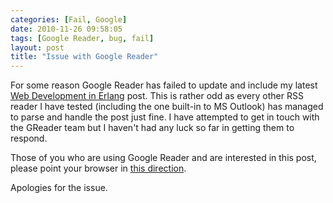 ```yaml
---
categories: [Fail, Google]
date: 2010-11-26 09:58:05
tags: [Google Reader, bug, fail]
layout: post
title: "Issue with Google Reader"
---
```

For some reason Google Reader has failed to update and include my latest [Web Development in Erlang][Part3] post. This is rather odd as every other RSS reader I have tested (including the one built-in to MS Outlook) has managed to parse and handle the post just fine. I have attempted to get in touch with the GReader team but I haven't had any luck so far in getting them to respond.

Those of you who are using Google Reader and are interested in this post, please point your browser in [this direction][Part3].

Apologies for the issue.

  [Part3]: /posts/webmachine-erlydtl-and-riak-part-3/
